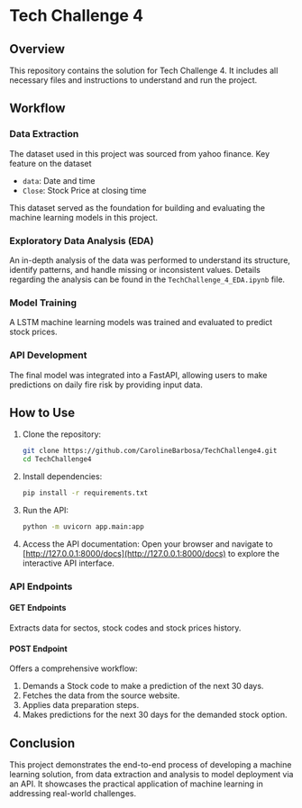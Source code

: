 # Tech Challenge 4

## Overview
This repository contains the solution for Tech Challenge 4. It includes all necessary files and instructions to understand and run the project.

## Workflow

### Data Extraction
The dataset used in this project was sourced from yahoo finance. Key feature on the dataset

- `data`: Date and time
- `Close`: Stock Price at closing time

This dataset served as the foundation for building and evaluating the machine learning models in this project.

### Exploratory Data Analysis (EDA)
An in-depth analysis of the data was performed to understand its structure, identify patterns, and handle missing or inconsistent values. Details regarding the analysis can be found in the `TechChallenge_4_EDA.ipynb` file.


### Model Training
A LSTM machine learning models was trained and evaluated to predict stock prices.


### API Development
The final model was integrated into a FastAPI, allowing users to make predictions on daily fire risk by providing input data.

## How to Use

1. Clone the repository:
    ```bash
    git clone https://github.com/CarolineBarbosa/TechChallenge4.git
    cd TechChallenge4
    ```
2. Install dependencies:
    ```bash
    pip install -r requirements.txt
    ```
3. Run the API:
    ```bash
    python -m uvicorn app.main:app
    ```
4. Access the API documentation:
    Open your browser and navigate to [http://127.0.0.1:8000/docs](http://127.0.0.1:8000/docs) to explore the interactive API interface.

### API Endpoints

#### GET Endpoints
Extracts data for sectos, stock codes and stock prices history.

#### POST Endpoint
Offers a comprehensive workflow:
1. Demands a Stock code to make a prediction of the next 30 days.
2. Fetches the data from the source website.
3. Applies data preparation steps.
4. Makes predictions for the next 30 days for the demanded stock option.

## Conclusion
This project demonstrates the end-to-end process of developing a machine learning solution, from data extraction and analysis to model deployment via an API. It showcases the practical application of machine learning in addressing real-world challenges.
